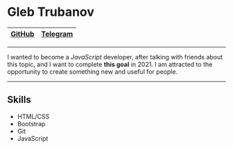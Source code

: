 # Gleb Trubanov
[GitHub](https://github.com/Trubanov)|[Telegram](https://t.me/ccrew10)|
-------------------------------------|--------------------------------|
_____________________________________________________________________________________________________________
I wanted to become a *JavaScript* developer, after talking with friends about this topic, and I want to complete **this goal** in 2021. I am attracted to the opportunity to create something new and useful for people.
_____________________________________________________________________________________________________________
## Skills
* HTML/CSS
* Bootstrap
* Git
* JavaScript